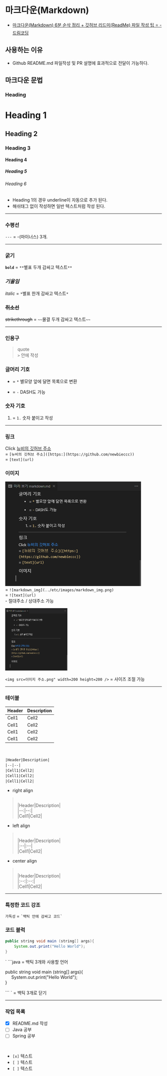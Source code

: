 # 마크다운(Markdown)

- [마크다운(Markdown) 6분 순삭 정리 + 깃허브 리드미(ReadMe) 파일 작성 팁 ⭐️ - 드림코딩](https://www.youtube.com/watch?v=kMEb_BzyUqk&list=PLSGXVEmOeRV4Jyt7w4G07ZDMlDRHIrQVg&index=1&t=30s)

## 사용하는 이유

- Github README.md 파일작성 및 PR 설명에 효과적으로 전달이 가능하다.

## 마크다운 문법

<!-- Heading -->
### Heading

# Heading 1

## Heading 2

### Heading 3

#### Heading 4

##### Heading 5

###### Heading 6

- Heading 1의 경우 underline이 자동으로 추가 된다.
- 해쉬태그 없이 작성하면 일반 텍스트처럼 작성 된다.

---

### 수평선

`---` = -(마이너스) 3개.

---

### **굵기**

**`bold`** = `**`별표 두개 감싸고 텍스트`**`

### *기울임*

*italic* = `*`별표 한개 감싸고 텍스트`*`

### ~~취소선~~

~~strikethrough~~ = `~~`물결 두개 감싸고 텍스트`~~`

---

### 인용구

>quote </br> `>` 안에 작성

### 글머리 기호

* = `*` 별모양 앞에 달면 목록으로 변환

- = `-` DASH도 가능

### 숫자 기호

1. = `1.` 숫자 붙이고 작성

---

### 링크

Click [뉴비의 깃허브 주소](https://github.com/newbieccc) </br>= `[뉴비의 깃허브 주소]([https:](https://github.com/newbieccc))`
</br>= `[text](url)`

### 이미지

![markdown_img](../etc/images/markdown_img.png)
</br>= `![markdown_img](../etc/images/markdown_img.png)`
</br>= `![text](url)`
</br>- 절대주소 / 상대주소 가능

<img src="https://raw.githubusercontent.com/newbieccc/TIL-Today-I-Learned-/4e3d3e52ea879803504f8189026586da9ba9c1c1/etc/images/markdown_img.png" width=200 height=200 />

`<img src=이미지 주소.png" width=200 height=200 />` = 사이즈 조절 가능

---

### 테이블

|Header|Description|
|--|--|
|Cell1|Cell2|
|Cell1|Cell2|
|Cell1|Cell2|
|Cell1|Cell2|

</br>

`|Header|Description|` </br>
`|--|--|` </br>
`|Cell1|Cell2|` </br>
`|Cell1|Cell2|` </br>
`|Cell1|Cell2|` </br>

- right align

></br>|Header|Description|
></br>|--:|--:|
></br>|Cell1|Cell2|

- left align

></br>|Header|Description|
></br>|:--|:--|
></br>|Cell1|Cell2|

- center align

></br>|Header|Description|
></br>|:--:|:--:|
></br>|Cell1|Cell2|

---

### 특정한 코드 강조

`가독성` = `` `백틱 안에 감싸고 코드` ``

### 코드 블럭

```java
public string void main (string[] args){
    System.out.print("Hello World");
}
```

` ```java = 백틱 3개와 사용할 언어

public string void main (string[] args){ </br>
&nbsp;&nbsp;&nbsp;&nbsp;    System.out.print("Hello World"); </br>
}

``` ` = 백틱 3개로 닫기

---

### 작업 목록

- [x] README.md 작성
- [ ] Java 공부
- [ ] Spring 공부

</br>

- `[x]` 텍스트
- `[ ]` 텍스트
- `[ ]` 텍스트
